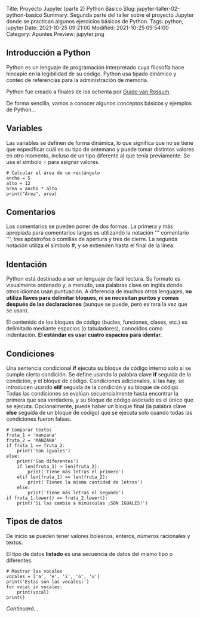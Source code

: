 Title: Proyecto Jupyter (parte 2) Python Básico
Slug: jupyter-taller-02-python-basico
Summary: Segunda parte del taller sobre el proyecto Jupyter donde se practican algunos ejercicios básicos de Python.
Tags: python, jupyter
Date: 2021-10-25 09:21:00
Modified: 2021-10-25 09:54:00
Category: Apuntes
Preview: jupyter.png


## Introducción a Python

Python es un lenguaje de programación interpretado cuya filosofía hace hincapié en la legibilidad de su código. Python usa tipado dinámico y conteo de referencias para la administración de memoria.

Python fue creado a finales de los ochenta​ por [Guido van Rossum](https://es.wikipedia.org/wiki/Guido_van_Rossum).

De forma sencilla, vamos a conocer algunos conceptos básicos y ejemplos de Python...

## Variables

Las variables se definen de forma dinámica, lo que significa que no se tiene que especificar cuál es su tipo de antemano y puede tomar distintos valores en otro momento, incluso de un tipo diferente al que tenía previamente. Se usa el símbolo = para asignar valores.

    # Calcular el área de un rectángulo
    ancho = 5
    alto = 12
    area = ancho * alto
    print("Área", area)

## Comentarios

Los comentarios se pueden poner de dos formas. La primera y más apropiada para comentarios largos es utilizando la notación ''' comentario ''', tres apóstrofos o comillas de apertura y tres de cierre. La segunda notación utiliza el símbolo #, y se extienden hasta el final de la línea.

## Identación

Python está destinado a ser un lenguaje de fácil lectura. Su formato es visualmente ordenado y, a menudo, usa palabras clave en inglés donde otros idiomas usan puntuación. A diferencia de muchos otros lenguajes, **no utiliza llaves para delimitar bloques, ni se necesitan puntos y comas después de las declaraciones** (aunque se puede, pero es rara la vez que se usan).

El contenido de los bloques de código (bucles, funciones, clases, etc.) es delimitado mediante espacios (o tabuladores), conocidos como indentación. **El estándar es usar cuatro espacios para identar.**

## Condiciones

Una sentencia condicional **if** ejecuta su bloque de código interno solo si se cumple cierta condición. Se define usando la palabra clave **if** seguida de la condición, y el bloque de código. Condiciones adicionales, si las hay, se introducen usando **elif** seguida de la condición y su bloque de código. Todas las condiciones se evalúan secuencialmente hasta encontrar la primera que sea verdadera, y su bloque de código asociado es el único que se ejecuta. Opcionalmente, puede haber un bloque final (la palabra clave **else** seguida de un bloque de código) que se ejecuta solo cuando todas las condiciones fueron falsas.

    # Comparar textos
    fruta_1 = 'manzana'
    fruta_2 = 'MANZANA'
    if fruta_1 == fruta_2:
        print('Son iguales')
    else:
        print('Son diferentes')
        if len(fruta_1) > len(fruta_2):
            print('Tiene más letras el primero')
        elif len(fruta_1) == len(fruta_2):
            print('Tienen la misma cantidad de letras')
        else:
            print('Tiene más letras el segundo')
    if fruta_1.lower() == fruta_2.lower():
        print('Si las cambio a minúsculas ¡SON IGUALES!')

## Tipos de datos

De inicio se pueden tener valores boleanos, enteros, números racionales y textos.

El tipo de datos **listado** es una secuencia de datos del mismo tipo o diferentes.

    # Mostrar las vocales
    vocales = ['a', 'e', 'i', 'o', 'u']
    print('Estas son las vocales:')
    for vocal in vocales:
        print(vocal)
    print()

_Continuará..._
